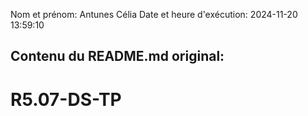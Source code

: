 Nom et prénom: Antunes Célia
Date et heure d'exécution: 2024-11-20 13:59:10

Contenu du README.md original:
--------------------------------
# R5.07-DS-TP